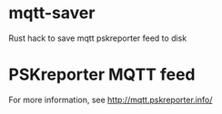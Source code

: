 # mqtt-saver
Rust hack to save mqtt pskreporter feed to disk

# PSKreporter MQTT feed
For more information, see http://mqtt.pskreporter.info/

